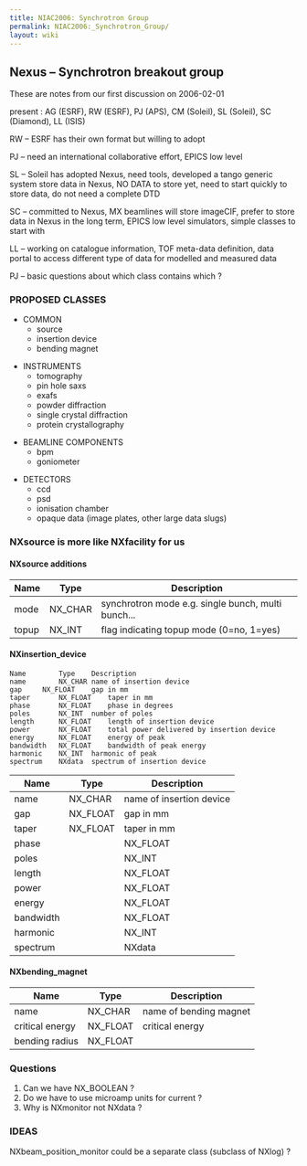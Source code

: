 ```yaml
---
title: NIAC2006: Synchrotron Group
permalink: NIAC2006:_Synchrotron_Group/
layout: wiki
---
```


Nexus – Synchrotron breakout group
----------------------------------

These are notes from our first discussion on 2006-02-01

present : AG (ESRF), RW (ESRF), PJ (APS), CM (Soleil), SL (Soleil), SC
(Diamond), LL (ISIS)

RW – ESRF has their own format but willing to adopt

PJ – need an international collaborative effort, EPICS low level

SL – Soleil has adopted Nexus, need tools, developed a tango generic
system store data in Nexus, NO DATA to store yet, need to start quickly
to store data, do not need a complete DTD

SC – committed to Nexus, MX beamlines will store imageCIF, prefer to
store data in Nexus in the long term, EPICS low level simulators, simple
classes to start with

LL – working on catalogue information, TOF meta-data definition, data
portal to access different type of data for modelled and measured data

PJ – basic questions about which class contains which ?

### PROPOSED CLASSES

-   COMMON
    -   source
    -   insertion device
    -   bending magnet

<!-- -->

-   INSTRUMENTS
    -   tomography
    -   pin hole saxs
    -   exafs
    -   powder diffraction
    -   single crystal diffraction
    -   protein crystallography

<!-- -->

-   BEAMLINE COMPONENTS
    -   bpm
    -   goniometer

<!-- -->

-   DETECTORS
    -   ccd
    -   psd
    -   ionisation chamber
    -   opaque data (image plates, other large data slugs)

### NXsource is more like NXfacility for us

#### NXsource additions

| Name  | Type     | Description                                        |
|-------|----------|----------------------------------------------------|
| mode  | NX\_CHAR | synchrotron mode e.g. single bunch, multi bunch... |
| topup | NX\_INT  | flag indicating topup mode (0=no, 1=yes)           |

#### NXinsertion\_device

    Name        Type    Description 
    name        NX_CHAR name of insertion device    
    gap     NX_FLOAT    gap in mm
    taper       NX_FLOAT    taper in mm 
    phase       NX_FLOAT    phase in degrees    
    poles       NX_INT  number of poles 
    length      NX_FLOAT    length of insertion device  
    power       NX_FLOAT    total power delivered by insertion device   
    energy      NX_FLOAT    energy of peak  
    bandwidth   NX_FLOAT    bandwidth of peak energy    
    harmonic    NX_INT  harmonic of peak    
    spectrum    NXdata  spectrum of insertion device    

| Name      | Type       | Description                                |
|-----------|------------|--------------------------------------------|
| name      | NX\_CHAR   | name of insertion device                   |
| gap       | NX\_FLOAT  | gap in mm                                  |
| taper     | NX\_FLOAT  | taper in mm                                |
| phase     | |NX\_FLOAT | |phase in degrees                          |
| poles     | |NX\_INT   | |number of poles                           |
| length    | |NX\_FLOAT | |length of insertion device                |
| power     | |NX\_FLOAT | |total power delivered by insertion device |
| energy    | |NX\_FLOAT | |energy of peak                            |
| bandwidth | |NX\_FLOAT | |bandwidth of peak energy                  |
| harmonic  | |NX\_INT   | |harmonic of peak                          |
| spectrum  | |NXdata    | |spectrum of insertion device              |

#### NXbending\_magnet

| Name            | Type      | Description            |
|-----------------|-----------|------------------------|
| name            | NX\_CHAR  | name of bending magnet |
| critical energy | NX\_FLOAT | critical energy        |
| bending radius  | NX\_FLOAT |                        |

### Questions

1.  Can we have NX\_BOOLEAN ?
2.  Do we have to use microamp units for current ?
3.  Why is NXmonitor not NXdata ?

### IDEAS

NXbeam\_position\_monitor could be a separate class (subclass of NXlog)
?
